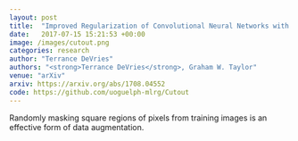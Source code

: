 ```yaml
---
layout: post
title:  "Improved Regularization of Convolutional Neural Networks with Cutout"
date:   2017-07-15 15:21:53 +00:00
image: /images/cutout.png
categories: research
author: "Terrance DeVries"
authors: "<strong>Terrance DeVries</strong>, Graham W. Taylor"
venue: "arXiv"
arxiv: https://arxiv.org/abs/1708.04552
code: https://github.com/uoguelph-mlrg/Cutout
---
```

Randomly masking square regions of pixels from training images is an effective form of data augmentation.